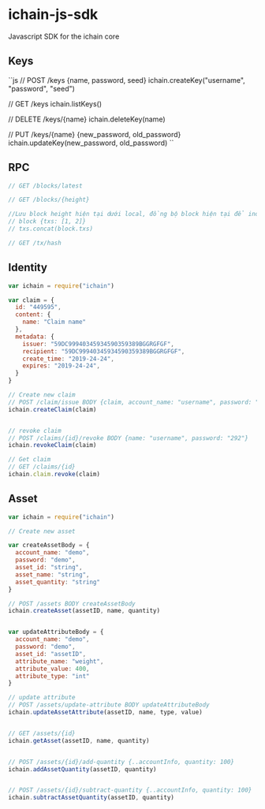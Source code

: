 # ichain-js-sdk
Javascript SDK for the ichain core

## Keys
``js
// POST /keys {name, password, seed}
ichain.createKey("username", "password", "seed")

// GET /keys
ichain.listKeys()

// DELETE /keys/{name}
ichain.deleteKey(name)

// PUT /keys/{name} {new_password, old_password}
ichain.updateKey(new_password, old_password)
``

## RPC

```js
// GET /blocks/latest

// GET /blocks/{height}

//Lưu block height hiện tại dưới local, đồng bộ block hiện tại để index giao dịch
// block {txs: [1, 2]}
// txs.concat(block.txs)

// GET /tx/hash
```



## Identity

```js
var ichain = require("ichain")

var claim = {
  id: "449595",
  content: {
    name: "Claim name"
  },
  metadata: {
    issuer: "59DC99940345934590359389BGGRGFGF",
    recipient: "59DC99940345934590359389BGGRGFGF",
    create_time: "2019-24-24",
    expires: "2019-24-24",
  }
}

// Create new claim 
// POST /claim/issue BODY {claim, account_name: "username", password: "292"}
ichain.createClaim(claim)


// revoke claim
// POST /claims/{id}/revoke BODY {name: "username", password: "292"}
ichain.revokeClaim(claim)

// Get claim
// GET /claims/{id}
ichain.claim.revoke(claim)
```

## Asset 

```js
var ichain = require("ichain")

// Create new asset 

var createAssetBody = {
  account_name: "demo",
  password: "demo",
  asset_id: "string",
  asset_name: "string",
  asset_quantity: "string"
}

// POST /assets BODY createAssetBody
ichain.createAsset(assetID, name, quantity)


var updateAttributeBody = {
  account_name: "demo",
  password: "demo",
  asset_id: "assetID",
  attribute_name: "weight",
  attribute_value: 400,
  attribute_type: "int"
}

// update attribute
// POST /assets/update-attribute BODY updateAttributeBody
ichain.updateAssetAttribute(assetID, name, type, value)


// GET /assets/{id}
ichain.getAsset(assetID, name, quantity)


// POST /assets/{id}/add-quantity {..accountInfo, quantity: 100}
ichain.addAssetQuantity(assetID, quantity)


// POST /assets/{id}/subtract-quantity {..accountInfo, quantity: 100}
ichain.subtractAssetQuantity(assetID, quantity)

```
